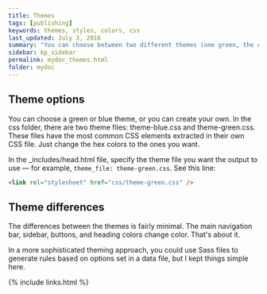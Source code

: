 ```yaml
---
title: Themes
tags: [publishing]
keywords: themes, styles, colors, css
last_updated: July 3, 2016
summary: "You can choose between two different themes (one green, the other blue) for your projects. The theme CSS is stored in the CSS folder and configured in the configuration file for each project."
sidebar: kp_sidebar
permalink: mydoc_themes.html
folder: mydoc
---
```


## Theme options
You can choose a green or blue theme, or you can create your own. In the css folder, there are two theme files: theme-blue.css and theme-green.css. These files have the most common CSS elements extracted in their own CSS file. Just change the hex colors to the ones you want.

In the \_includes/head.html file, specify the theme file you want the output to use &mdash; for example, `theme_file: theme-green.css`. See this line:

```html
<link rel="stylesheet" href="css/theme-green.css" />
```

## Theme differences
The differences between the themes is fairly minimal. The main navigation bar, sidebar, buttons, and heading colors change color. That's about it.

In a more sophisticated theming approach, you could use Sass files to generate rules based on options set in a data file, but I kept things simple here.

{% include links.html %}
